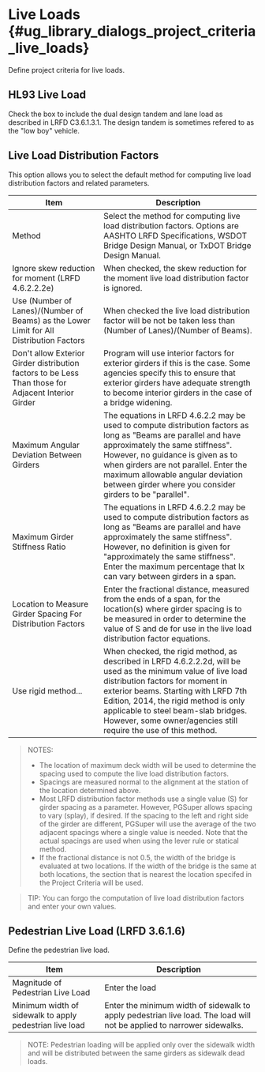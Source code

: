 Live Loads {#ug_library_dialogs_project_criteria_live_loads}
==============================================
Define project criteria for live loads.

HL93 Live Load
---------------
Check the box to include the dual design tandem and lane load as described in LRFD C3.6.1.3.1. The design tandem is sometimes refered to as the "low boy" vehicle.

Live Load Distribution Factors
-------------------------------
This option allows you to select the default method for computing live load distribution factors and related parameters.

Item | Description
-----|----------------
Method | Select the method for computing live load distribution factors. Options are AASHTO LRFD Specifications,  WSDOT Bridge Design Manual, or TxDOT Bridge Design Manual.
Ignore skew reduction for moment (LRFD 4.6.2.2.2e) | When checked, the skew reduction for the moment live load distribution factor is ignored.
Use (Number of Lanes)/(Number of Beams) as the Lower Limit for All Distribution Factors | When checked the live load distribution factor will be not be taken less than (Number of Lanes)/(Number of Beams).
Don't allow Exterior Girder distribution factors to be Less Than those for Adjacent Interior Girder | Program will use interior factors for exterior girders if this is the case. Some agencies specify this to ensure that exterior girders have adequate strength to become interior girders in the case of a bridge widening.
Maximum Angular Deviation Between Girders | The equations in LRFD 4.6.2.2 may be used to compute distribution factors as long as "Beams are parallel and have approximately the same stiffness". However, no guidance is given as to when girders are not parallel. Enter the maximum allowable angular deviation between girder where you consider girders to be "parallel". 
Maximum Girder Stiffness Ratio | The equations in LRFD 4.6.2.2 may be used to compute distribution factors as long as "Beams are parallel and have approximately the same stiffness". However, no definition is given for "approximately the same stiffness". Enter the maximum percentage that Ix can vary between girders in a span.
Location to Measure Girder Spacing For Distribution Factors | Enter the fractional distance, measured from the ends of a span, for the location(s) where girder spacing is to be measured in order to determine the value of S and de for use in the live load distribution factor equations.
Use rigid method... | When checked, the rigid method, as described in LRFD 4.6.2.2.2d, will be used as the minimum value of live load distribution factors for moment in exterior beams. Starting with LRFD 7th Edition, 2014, the rigid method is only applicable to steel beam-slab bridges. However, some owner/agencies still require the use of this method.

> NOTES:
> * The location of maximum deck width will be used to determine the spacing used to compute the live load distribution factors.
> * Spacings are measured normal to the alignment at the station of the location determined above.
> * Most LRFD distribution factor methods use a single value (S) for girder spacing as a parameter. However, PGSuper allows spacing to vary (splay), if desired. If the spacing to the left and right side of the girder are different, PGSuper will use the average of the two adjacent spacings where a single value is needed. Note that the actual spacings are used when using the lever rule or statical method.
> * If the fractional distance is not 0.5, the width of the bridge is evaluated at two locations. If the width of the bridge is the same at both locations, the section that is nearest the location specifed in the Project Criteria will be used.

> TIP: You can forgo the computation of live load distribution factors and enter your own values.

 
Pedestrian Live Load (LRFD 3.6.1.6)
------------------------------------

Define the pedestrian live load.

Item | Description
-----|-------------
Magnitude of Pedestrian Live Load | Enter the load
Minimum width of sidewalk to apply pedestrian live load | Enter the minimum width of sidewalk to apply pedestrian live load. The load will not be applied to narrower sidewalks.

> NOTE: Pedestrian loading will be applied only over the sidewalk width and will be distributed between the same girders as sidewalk dead loads.
